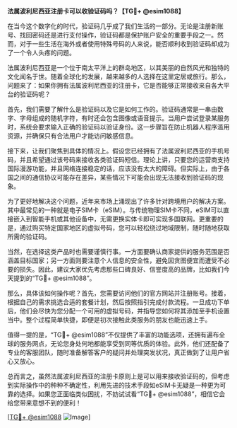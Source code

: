 **法属波利尼西亚注册卡可以收验证码吗？【TG💪+ @esim1088】**

在当今这个数字化的时代，验证码几乎成了我们生活的一部分。无论是注册新账号、找回密码还是进行支付操作，验证码都是保护账户安全的重要手段之一。然而，对于一些生活在海外或者使用特殊号码的人来说，能否顺利收到验证码却成为了一个令人头疼的问题。

法属波利尼西亚是一个位于南太平洋上的群岛地区，以其美丽的自然风光和独特的文化闻名于世。随着全球化的发展，越来越多的人选择在这里定居或旅行。那么，问题来了：如果你拥有法属波利尼西亚的注册卡，它是否能够正常接收来自各大平台的验证码呢？

首先，我们需要了解什么是验证码以及它是如何工作的。验证码通常是一串由数字、字母组成的随机字符，有时还会包含图像或语音提示。当用户尝试登录某服务时，系统会要求输入正确的验证码以验证身份。这一步骤旨在防止机器人程序滥用资源，并确保只有合法用户才能访问敏感信息。

接下来，让我们聚焦到具体的情况上。假设您已经拥有了法属波利尼西亚的手机号码，并且希望通过该号码来接收各类验证码短信。理论上讲，只要您的运营商支持国际漫游功能，并且网络连接稳定的话，应该没有太大的障碍。但实际上，由于各国之间的通信协议可能存在差异，某些情况下可能会出现无法接收到验证码的现象。

为了更好地解决这个问题，近年来市场上涌现出了许多针对跨境用户的解决方案。其中最常见的一种就是电子SIM卡（eSIM）。与传统物理SIM卡不同，eSIM可以直接嵌入到智能手机或其他设备中，无需更换实体卡即可实现多国联网。更重要的是，通过购买特定国家地区的虚拟号码，您可以轻松绕过地域限制，随时随地获取所需的验证码。

当然，在选择这类产品时也需要谨慎行事。一方面要确认商家提供的服务范围是否涵盖目标国家；另一方面则要注意个人信息的安全性，避免因贪图便宜而遭受不必要的损失。因此，建议大家优先考虑那些口碑良好、信誉度高的品牌，比如我们今天提到的“TG💪+ @esim1088”。

那么，具体该如何操作呢？首先，您需要访问他们的官方网站并注册账号。接着，根据自己的需求挑选合适的套餐计划，然后按照指引完成付款流程。一旦成功下单后，他们会尽快为您分配一个可用的虚拟号码，并指导您如何将其添加至手机设置当中。整个过程简单快捷，即便是初次接触此类服务的朋友也能迅速上手。

值得一提的是，“TG💪+ @esim1088”不仅提供了丰富的功能选项，还拥有遍布全球的服务网点，无论您身处何地都能享受到同等优质的体验。此外，他们还配备了专业的客服团队，随时准备解答客户的疑问并处理突发状况，真正做到了让用户省心又放心。

总而言之，虽然法属波利尼西亚的注册卡原则上是可以用来接收验证码的，但考虑到实际操作中的种种不确定性，利用先进的技术手段如eSIM卡无疑是一种更为可靠的选择。如果您正面临类似困扰，不妨试试看“TG💪+ @esim1088”，相信它会给您带来意想不到的便利！

[[TG💪+ @esim1088](https://t.me/s/esim1088) ![Image](https://i.postimg.cc/4NQfJmqS/Snipaste-2025-05-13-00-14-12.png)]